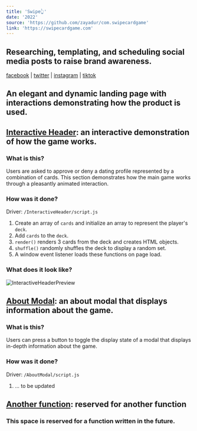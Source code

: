 ```yaml
---
title: 'Swipe👆'
date: '2022'
source: 'https://github.com/zayadur/com.swipecardgame'
link: 'https://swipecardgame.com'
---
```

## Researching, templating, and scheduling social media posts to raise brand awareness.

[facebook](https://www.facebook.com/swipecardgame) | [twitter](https://twitter.com/swipecardgame) | [instagram](https://www.instagram.com/swipecardgame/) | [tiktok](https://www.tiktok.com/@swipecardgame) 

## An elegant and dynamic landing page with interactions demonstrating how the product is used.

## [Interactive Header](https://github.com/zayadur/com.swipecardgame/tree/main/InteractiveHeader): an interactive demonstration of how the game works.

### What is this?
Users are asked to approve or deny a dating profile represented by a combination of cards. This section demonstrates how the main game works through a pleasantly animated interaction.

### How was it done?
Driver: `/InteractiveHeader/script.js`
1. Create an array of `cards` and initialize an array to represent the player's `deck`.
2. Add `cards` to the `deck`.
3. `render()` renders 3 cards from the deck and creates HTML objects.
4. `shuffle()` randomly shuffles the deck to display a random set.
5. A window event listener loads these functions on page load.

### What does it look like?
![InteractiveHeaderPreview](https://raw.githubusercontent.com/zayadur/com.swipecardgame/main/InteractiveHeaderPreview.gif 'Preview of the interactive header section')

## [About Modal](#): an about modal that displays information about the game.
### What is this?
Users can press a button to toggle the display state of a modal that displays in-depth information about the game.

### How was it done?
Driver: `/AboutModal/script.js`
1. ... to be updated

## [Another function](#): reserved for another function
### This space is reserved for a function written in the future.
